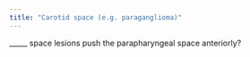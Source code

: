```yaml
---
title: "Carotid space (e.g. paraganglioma)"
---
```

_____ space lesions push the parapharyngeal space anteriorly?

